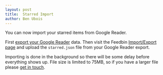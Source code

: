 ```yaml
---
layout: post
title:  Starred Import
author: Ben Ubois
---
```


You can now import your starred items from Google Reader. 

First [export your Google Reader](https://www.google.com/takeout/?pli=1#custom:reader) data. Then visit the Feedbin [Import/Export page](https://feedbin.me/settings/import_export) and upload the `starred.json` file from your Google Reader export.

Importing is done in the background so there will be some delay before everything shows up. File size is limited to 75MB, so if you have a larger file please [get in touch](mailto:support@feedbin.me).